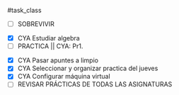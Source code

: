#task_class
- [ ] SOBREVIVIR
+ [x] CYA Estudiar algebra
+ [ ] PRACTICA || CYA: Pr1.
- [x] CYA Pasar apuntes a limpio
- [x] CYA Seleccionar y organizar practica del jueves
- [x] CYA Configurar máquina virtual
- [ ] REVISAR PRÁCTICAS DE TODAS LAS ASIGNATURAS
